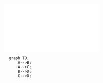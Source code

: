 ![Excalidraw Test](Excalidraw%20Test.md)

```mermaid
  graph TD;
      A-->B;
      A-->C;
      B-->D;
      C-->D;
```
